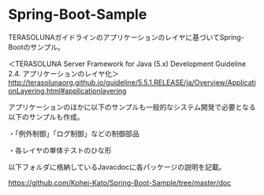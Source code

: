 # Spring-Boot-Sample

TERASOLUNAガイドラインのアプリケーションのレイヤに基づいてSpring-Bootのサンプル。

＜TERASOLUNA Server Framework for Java (5.x) Development Guideline　2.4. アプリケーションのレイヤ化＞
http://terasolunaorg.github.io/guideline/5.5.1.RELEASE/ja/Overview/ApplicationLayering.html#applicationlayering

アプリケーションのほかに以下のサンプルも一般的なシステム開発で必要となる以下のサンプルも作成。

・「例外制御」「ログ制御」などの制御部品

・各レイヤの単体テストのひな形

以下フォルダに格納しているJavacdocに各パッケージの説明を記載。

https://github.com/Kohei-Kato/Spring-Boot-Sample/tree/master/doc
